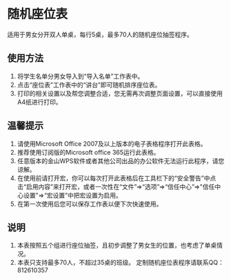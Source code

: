 # 随机座位表

适用于男女分开双人单桌，每行5桌，最多70人的随机座位抽签程序。

## 使用方法

1. 将学生名单分男女导入到“导入名单”工作表中。
2. 点击“座位表”工作表中的“讲台”即可随机排序座位表。
3. 打印的相关设置以及帮您调整合适，您无需再次调整页面设置，可以直接使用A4纸进行打印。

## 温馨提示

1. 请使用Microsoft Office 2007及以上版本的电子表格程序打开此表格。
2. 推荐使用订阅版的Microsoft office 365运行此表格。
3. 任意版本的金山WPS软件或者其他公司出品的办公软件无法运行此程序，请您谅解。
4. 在使用前请打开宏，你可以每次打开此表格后在工具栏下的“安全警告”中点击“启用内容”来打开宏，或者一次性在“文件”=>“选项”=>“信任中心”=>"信任中心设置"=>“宏设置”中把宏设置为启用。
5. 在第一次使用后您可以保存工作表以便下次快速使用。

## 说明

1. 本表按照五个组进行座位抽签，且初步调整了男女生的位置，也考虑了单桌情况。
2. 本表只支持最多70人，不超过35桌的班级。
定制随机座位表程序请联系QQ：812610357